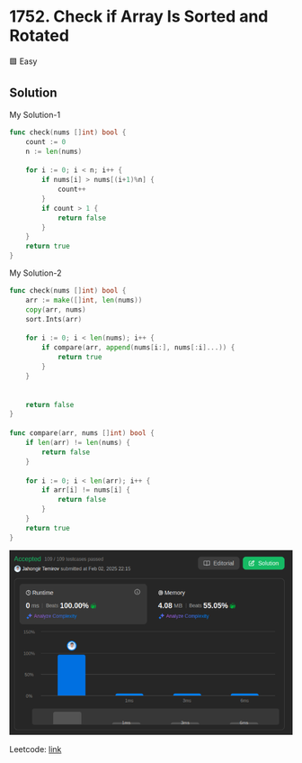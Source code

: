 # 1752. Check if Array Is Sorted and Rotated

🟩 Easy

## Solution

My Solution-1

```go
func check(nums []int) bool { 
    count := 0
    n := len(nums)

    for i := 0; i < n; i++ {
        if nums[i] > nums[(i+1)%n] {
            count++
        }
        if count > 1 {
            return false
        }
    }
    return true
}
```

My Solution-2

```go
func check(nums []int) bool { 
    arr := make([]int, len(nums))
    copy(arr, nums)
    sort.Ints(arr)

    for i := 0; i < len(nums); i++ {
        if compare(arr, append(nums[i:], nums[:i]...)) {
            return true
        }
    }


    return false
}

func compare(arr, nums []int) bool {
    if len(arr) != len(nums) {
        return false
    }

    for i := 0; i < len(arr); i++ {
        if arr[i] != nums[i] {
            return false
        }
    }
    return true
}
```

![result](1752.png)

Leetcode: [link](https://leetcode.com/problems/check-if-array-is-sorted-and-rotated/)
